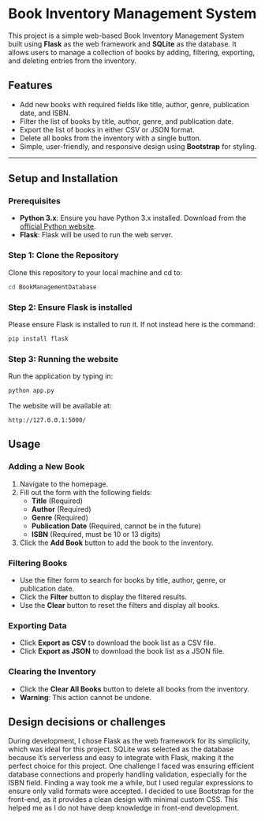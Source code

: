 # Book Inventory Management System

This project is a simple web-based Book Inventory Management System built using **Flask** as the web framework and **SQLite** as the database. It allows users to manage a collection of books by adding, filtering, exporting, and deleting entries from the inventory.

## Features
- Add new books with required fields like title, author, genre, publication date, and ISBN.
- Filter the list of books by title, author, genre, and publication date.
- Export the list of books in either CSV or JSON format.
- Delete all books from the inventory with a single button.
- Simple, user-friendly, and responsive design using **Bootstrap** for styling.

---

## Setup and Installation

### Prerequisites
- **Python 3.x**: Ensure you have Python 3.x installed. Download from the [official Python website](https://www.python.org/downloads/).
- **Flask**: Flask will be used to run the web server.

### Step 1: Clone the Repository
Clone this repository to your local machine and cd to:
```bash
cd BookManagementDatabase
```

### Step 2: Ensure Flask is installed 
Please ensure Flask is installed to run it. If not instead here is the command:
```bash 
pip install flask
```
### Step 3: Running the website
Run the application by typing in:
```Python
python app.py
``` 
The website will be available at: 
```arduino
http://127.0.0.1:5000/
```

## Usage

### Adding a New Book
1. Navigate to the homepage.
2. Fill out the form with the following fields:
   - **Title** (Required)
   - **Author** (Required)
   - **Genre** (Required)
   - **Publication Date** (Required, cannot be in the future)
   - **ISBN** (Required, must be 10 or 13 digits)
3. Click the **Add Book** button to add the book to the inventory.

### Filtering Books
- Use the filter form to search for books by title, author, genre, or publication date.
- Click the **Filter** button to display the filtered results.
- Use the **Clear** button to reset the filters and display all books.

### Exporting Data
- Click **Export as CSV** to download the book list as a CSV file.
- Click **Export as JSON** to download the book list as a JSON file.

### Clearing the Inventory
- Click the **Clear All Books** button to delete all books from the inventory. 
- **Warning**: This action cannot be undone.

## Design decisions or challenges
During development, I chose Flask as the web framework for its simplicity, which was ideal for this project. SQLite was selected as the database because it’s serverless and easy to integrate with Flask, making it the perfect choice for this project. One challenge I faced was ensuring efficient database connections and properly handling validation, especially for the ISBN field. Finding a way took me a while, but I used regular expressions to ensure only valid formats were accepted. I decided to use Bootstrap for the front-end, as it provides a clean design with minimal custom CSS. This helped me as I do not have deep knowledge in front-end development.